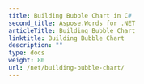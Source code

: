 ```yaml
---
title: Building Bubble Chart in C#
second_title: Aspose.Words for .NET
articleTitle: Building Bubble Chart
linktitle: Building Bubble Chart
description: ""
type: docs
weight: 80
url: /net/building-bubble-chart/
---
```


